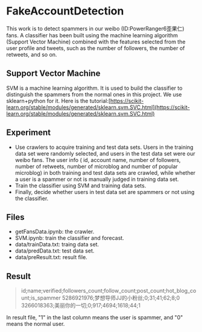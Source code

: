 # FakeAccountDetection
This work is to detect spammers in our weibo (ID:PowerRanger6歪果仁) fans. A classifier has been built using the machine learning algorithm (Support Vector Machine) combined with the features selected from the user profile and tweets, such as the number of followers, the number of retweets, and so on. 

## Support Vector Machine
SVM is a machine learning algorithm. It is used to build the classifier to distinguish the spammers from the normal ones in this project. We use sklearn+python for it. 
Here is the tutorial:[https://scikit-learn.org/stable/modules/generated/sklearn.svm.SVC.html](https://scikit-learn.org/stable/modules/generated/sklearn.svm.SVC.html)

## Experiment

* Use crawlers to acquire training and test data sets. Users in the training data set were randomly selected, and users in the test data set were our weibo fans. The user info ( id, account name, number of followers, number of retweets, number of microblog and number of popular microblog) in both training and test data sets are crawled, while whether a user is a spammer or not is manually judged in training data set.
* Train the classifier using SVM and training data sets.
* Finally, decide whether users in test data set are spammers or not using the classifier. 

## Files
* getFansData.ipynb: the crawler.
* SVM.ipynb: train the classifier and forecast.
* data/trainData.txt: traing data set.
* data/predData.txt: test data set.
* data/preResult.txt: result file.

## Result
>id;name;verified;followers_count;follow_count;post_count;hot_blog_count;is_spammer
>5286921976;梦想导师JJ的小粉丝;0;31;41;62;8;0
>3266018363;美丽你的一切;0;917;4694;1618;44;1

In result file, "1" in the last column means the user is spammer, and "0" means the normal user.
